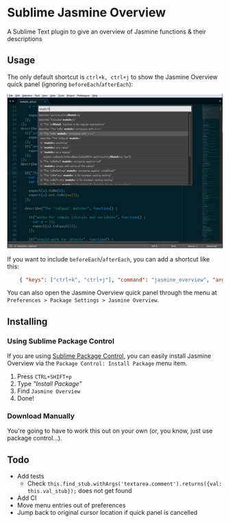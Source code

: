 # Sublime Jasmine Overview

A Sublime Text plugin to give an overview of Jasmine functions & their descriptions

## Usage

The only default shortcut is `ctrl+k, ctrl+j` to show the Jasmine Overview quick panel (ignoring `beforeEach`/`afterEach`):

![Jasmine Overview](https://raw.githubusercontent.com/csudcy/sublime-jasmine-overview/master/jasmine-overview.png)

If you want to include `beforeEach`/`afterEach`, you can add a shortcut like this:
```json
    { "keys": ["ctrl+k", "ctrl+j"], "command": "jasmine_overview", "args": {"include_before_after": true} }
```

You can also open the Jasmine Overview quick panel through the menu at `Preferences > Package Settings > Jasmine Overview`.


## Installing

### Using Sublime Package Control

If you are using [Sublime Package Control](http://wbond.net/sublime_packages/package_control), you can easily install Jasmine Overview via the `Package Control: Install Package` menu item.

1. Press `CTRL+SHIFT+p`
1. Type *"Install Package"*
1. Find `Jasmine Overview`
1. Done!

### Download Manually

You're going to have to work this out on your own (or, you know, just use package control...).


## Todo

* Add tests
  * Check `this.find_stub.withArgs('textarea.comment').returns({val: this.val_stub});` does not get found
* Add CI
* Move menu entries out of preferences
* Jump back to original cursor location if quick panel is cancelled
